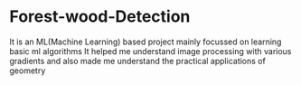 # Forest-wood-Detection
It is an ML(Machine Learning) based project mainly focussed on learning basic ml algorithms It helped me understand image processing with various gradients and also made me understand the practical applications of geometry
